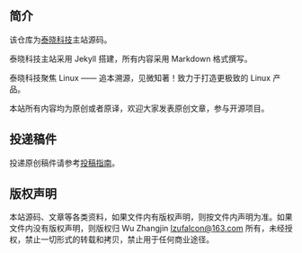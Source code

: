 
## 简介

该仓库为[泰晓科技](https://tinylab.org)主站源码。

泰晓科技主站采用 Jekyll 搭建，所有内容采用 Markdown 格式撰写。

泰晓科技聚焦 Linux —— 追本溯源，见微知著！致力于打造更极致的 Linux 产品。

本站所有内容均为原创或者原译，欢迎大家发表原创文章，参与开源项目。

## 投递稿件

投递原创稿件请参考[投稿指南](https://tinylab.org/post/)。

## 版权声明

本站源码、文章等各类资料，如果文件内有版权声明，则按文件内声明为准。如果文件内没有版权声明，则版权归 Wu Zhangjin <lzufalcon@163.com> 所有，未经授权，禁止一切形式的转载和拷贝，禁止用于任何商业途径。
